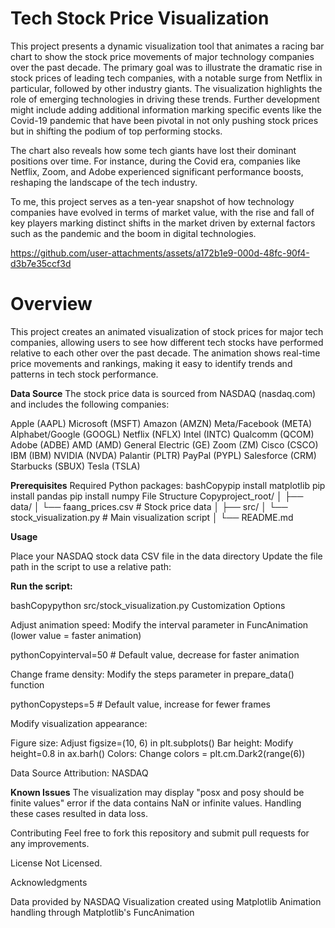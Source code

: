 # Tech Stock Price Visualization

This project presents a dynamic visualization tool that animates a racing bar chart to show the stock price movements of major technology companies over the past decade. The primary goal was to illustrate the dramatic rise in stock prices of leading tech companies, with a notable surge from Netflix in particular, followed by other industry giants. The visualization highlights the role of emerging technologies in driving these trends. Further development might include adding additional information marking specific events like the Covid-19 pandemic that have been pivotal in not only pushing stock prices but in shifting the podium of top performing stocks. 

The chart also reveals how some tech giants have lost their dominant positions over time. For instance, during the Covid era, companies like Netflix, Zoom, and Adobe experienced significant performance boosts, reshaping the landscape of the tech industry.

To me, this project serves as a ten-year snapshot of how technology companies have evolved in terms of market value, with the rise and fall of key players marking distinct shifts in the market driven by external factors such as the pandemic and the boom in digital technologies.

https://github.com/user-attachments/assets/a172b1e9-000d-48fc-90f4-d3b7e35ccf3d



# Overview

This project creates an animated visualization of stock prices for major tech companies, allowing users to see how different tech stocks have performed relative to each other over the past decade. The animation shows real-time price movements and rankings, making it easy to identify trends and patterns in tech stock performance.
  
**Data Source**
The stock price data is sourced from NASDAQ (nasdaq.com) and includes the following companies:
  
Apple (AAPL)
Microsoft (MSFT)
Amazon (AMZN)
Meta/Facebook (META)
Alphabet/Google (GOOGL)
Netflix (NFLX)
Intel (INTC)
Qualcomm (QCOM)
Adobe (ADBE)
AMD (AMD)
General Electric (GE)
Zoom (ZM)
Cisco (CSCO)
IBM (IBM)
NVIDIA (NVDA)
Palantir (PLTR)
PayPal (PYPL)
Salesforce (CRM)
Starbucks (SBUX)
Tesla (TSLA)

**Prerequisites**
Required Python packages:
bashCopypip install matplotlib
pip install pandas
pip install numpy
File Structure
Copyproject_root/
│
├── data/
│   └── faang_prices.csv    # Stock price data
│
├── src/
│   └── stock_visualization.py    # Main visualization script
│
└── README.md

**Usage**

Place your NASDAQ stock data CSV file in the data directory
Update the file path in the script to use a relative path:

**Run the script:**

bashCopypython src/stock_visualization.py
Customization Options

Adjust animation speed: Modify the interval parameter in FuncAnimation (lower value = faster animation)

pythonCopyinterval=50  # Default value, decrease for faster animation

Change frame density: Modify the steps parameter in prepare_data() function

pythonCopysteps=5  # Default value, increase for fewer frames

Modify visualization appearance:

Figure size: Adjust figsize=(10, 6) in plt.subplots()
Bar height: Modify height=0.8 in ax.barh()
Colors: Change colors = plt.cm.Dark2(range(6))


Data Source Attribution: NASDAQ

**Known Issues**
The visualization may display "posx and posy should be finite values" error if the data contains NaN or infinite values. Handling these cases resulted in data loss.

Contributing
Feel free to fork this repository and submit pull requests for any improvements.

License
Not Licensed.

Acknowledgments

Data provided by NASDAQ
Visualization created using Matplotlib
Animation handling through Matplotlib's FuncAnimation
